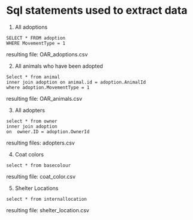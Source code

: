 # Sql statements used to extract data

1. All adoptions 
```
SELECT * FROM adoption
WHERE MovementType = 1 
```
resulting file: OAR_adoptions.csv

2. All animals who have been adopted
```
Select * from animal
inner join adoption on animal.id = adoption.AnimalId
where adoption.MovementType = 1
```
resulting file: OAR_animals.csv

3. All adopters
```
select * from owner
inner join adoption
on  owner.ID = adoption.OwnerId
```
resulting files: adopters.csv


4.  Coat colors
```
select * from basecolour
```
resulting file: coat_color.csv

5. Shelter Locations
```
select * from internallocation
```
resulting file: shelter_location.csv







